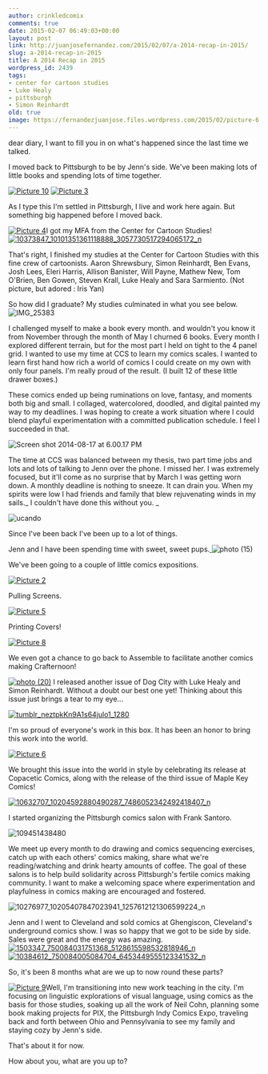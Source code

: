```yaml
---
author: crinkledcomix
comments: true
date: 2015-02-07 06:49:03+00:00
layout: post
link: http://juanjosefernandez.com/2015/02/07/a-2014-recap-in-2015/
slug: a-2014-recap-in-2015
title: A 2014 Recap in 2015
wordpress_id: 2439
tags:
- center for cartoon studies
- Luke Healy
- pittsburgh
- Simon Reinhardt
old: true
image: https://fernandezjuanjose.files.wordpress.com/2015/02/picture-6.png
---
```


dear diary, I want to fill you in on what's happened since the last time we talked.

I moved back to Pittsburgh to be by Jenn's side. We've been making lots of little books and spending lots of time together.

[![Picture 10](https://fernandezjuanjose.files.wordpress.com/2015/02/picture-10.png)](https://fernandezjuanjose.files.wordpress.com/2015/02/picture-10.png) [![Picture 3](https://fernandezjuanjose.files.wordpress.com/2015/02/picture-3.png)](https://fernandezjuanjose.files.wordpress.com/2015/02/picture-3.png)

As I type this I'm settled in Pittsburgh, I live and work here again. But something big happened before I moved back.

[![Picture 4](https://fernandezjuanjose.files.wordpress.com/2015/02/picture-4.png)](https://fernandezjuanjose.files.wordpress.com/2015/02/picture-4.png)I got my MFA from the Center for Cartoon Studies!
[![10373847_10101351361118888_3057730517294065172_n](https://fernandezjuanjose.files.wordpress.com/2014/11/10373847_10101351361118888_3057730517294065172_n.jpeg)](https://fernandezjuanjose.files.wordpress.com/2014/11/10373847_10101351361118888_3057730517294065172_n.jpeg)

That's right, I finished my studies at the Center for Cartoon Studies with this fine crew of cartoonists.
Aaron Shrewsbury, Simon Reinhardt, Ben Evans, Josh Lees, Eleri Harris, Allison Banister, Will Payne, Mathew New, Tom O'Brien, Ben Gowen, Steven Krall, Luke Healy and Sara Sarmiento. (Not picture, but adored : Iris Yan)

So how did I graduate? My studies culminated in what you see below.
![IMG_25383](https://fernandezjuanjose.files.wordpress.com/2015/02/img_25383.gif)

I challenged myself to make a book every month. and wouldn't you know it from November through the month of May I churned 6 books. Every month I explored different terrain, but for the most part I held on tight to the 4 panel grid. I wanted to use my time at CCS to learn my comics scales. I wanted to learn first hand how rich a world of comics I could create on my own with only four panels. I'm really proud of the result. (I built 12 of these little drawer boxes.)

These comics ended up being ruminations on love, fantasy, and moments both big and small. I collaged, watercolored, doodled, and digital painted my way to my deadlines. I was hoping to create a work situation where I could blend playful experimentation with a committed publication schedule. I feel I succeeded in that.

![Screen shot 2014-08-17 at 6.00.17 PM](https://fernandezjuanjose.files.wordpress.com/2014/11/screen-shot-2014-08-17-at-6-00-17-pm.png)

The time at CCS was balanced between my thesis, two part time jobs and lots and lots of talking to Jenn over the phone. I missed her. I was extremely focused, but it'll come as no surprise that by March I was getting worn down. A monthly deadline is nothing to sneeze. It can drain you. When my spirits were low I had friends and family that blew rejuvenating winds in my sails._ I couldn't have done this without you. _

![ucando](https://fernandezjuanjose.files.wordpress.com/2015/01/ucando.jpg)

Since I've been back I've been up to a lot of things.

Jenn and I have been spending time with sweet, sweet pups.[
](https://fernandezjuanjose.files.wordpress.com/2015/01/photo-1-9.jpg) ![photo (15)](https://fernandezjuanjose.files.wordpress.com/2015/01/photo-15.jpg)

We've been going to a couple of little comics expositions.

[![Picture 2](https://fernandezjuanjose.files.wordpress.com/2015/02/picture-2.png)](https://fernandezjuanjose.files.wordpress.com/2015/02/picture-2.png)

Pulling Screens.

[![Picture 5](https://fernandezjuanjose.files.wordpress.com/2015/02/picture-5.png)](https://fernandezjuanjose.files.wordpress.com/2015/02/picture-5.png)

Printing Covers!

[![Picture 8](https://fernandezjuanjose.files.wordpress.com/2015/02/picture-8.png)](https://fernandezjuanjose.files.wordpress.com/2015/02/picture-8.png)

We even got a chance to go back to Assemble to facilitate another comics making Crafternoon!

[![photo (20)](https://fernandezjuanjose.files.wordpress.com/2015/01/photo-20.jpg)](https://fernandezjuanjose.files.wordpress.com/2015/01/photo-20.jpg) [
](https://fernandezjuanjose.files.wordpress.com/2015/01/photo-16.jpg)I released another issue of Dog City with Luke Healy and Simon Reinhardt. Without a doubt our best one yet! Thinking about this issue just brings a tear to my eye...

[![tumblr_neztpkKn9A1s64julo1_1280](https://fernandezjuanjose.files.wordpress.com/2015/02/tumblr_neztpkkn9a1s64julo1_1280.jpeg)](https://fernandezjuanjose.files.wordpress.com/2015/02/tumblr_neztpkkn9a1s64julo1_1280.jpeg)

I'm so proud of everyone's work in this box. It has been an honor to bring this work into the world.

[![Picture 6](https://fernandezjuanjose.files.wordpress.com/2015/02/picture-6.png)](https://fernandezjuanjose.files.wordpress.com/2015/02/picture-6.png)

We brought this issue into the world in style by celebrating its release at Copacetic Comics, along with the release of the third issue of Maple Key Comics!

[![10632707_10204592880490287_7486052342492418407_n](https://fernandezjuanjose.files.wordpress.com/2014/11/10632707_10204592880490287_7486052342492418407_n.jpg)](https://fernandezjuanjose.files.wordpress.com/2014/11/10632707_10204592880490287_7486052342492418407_n.jpg)

I started organizing the Pittsburgh comics salon with Frank Santoro.

![109451438480](https://fernandezjuanjose.files.wordpress.com/2015/02/109451438480.jpeg)

We meet up every month to do drawing and comics sequencing exercises, catch up with each others' comics making, share what we're reading/watching and drink hearty amounts of coffee. The goal of these salons is to help build solidarity across Pittsburgh's fertile comics making community. I want to make a welcoming space where experimentation and playfulness in comics making are encouraged and fostered.

![10276977_10205407847023941_1257612121306599224_n](https://fernandezjuanjose.files.wordpress.com/2015/01/10276977_10205407847023941_1257612121306599224_n.jpg)

Jenn and I went to Cleveland and sold comics at Ghengiscon, Cleveland's underground comics show. I was so happy that we got to be side by side. Sales were great and the energy was amazing. [![1503347_750084031751368_5128615598532818946_n](https://fernandezjuanjose.files.wordpress.com/2015/01/1503347_750084031751368_5128615598532818946_n.jpg)](https://fernandezjuanjose.files.wordpress.com/2015/01/1503347_750084031751368_5128615598532818946_n.jpg)
[![10384612_750084005084704_6453449555123341532_n](https://fernandezjuanjose.files.wordpress.com/2015/01/10384612_750084005084704_6453449555123341532_n.jpg)](https://fernandezjuanjose.files.wordpress.com/2015/01/10384612_750084005084704_6453449555123341532_n.jpg)

So, it's been 8 months what are we up to now round these parts?

[![Picture 9](https://fernandezjuanjose.files.wordpress.com/2015/02/picture-9.png)](https://fernandezjuanjose.files.wordpress.com/2015/02/picture-9.png)Well, I'm transitioning into new work teaching in the city. I'm focusing on linguistic explorations of visual language, using comics as the basis for those studies, soaking up all the work of Neil Cohn, planning some book making projects for PIX, the Pittsburgh Indy Comics Expo, traveling back and forth between Ohio and Pennsylvania to see my family and staying cozy by Jenn's side.

That's about it for now.

How about you, what are you up to?
